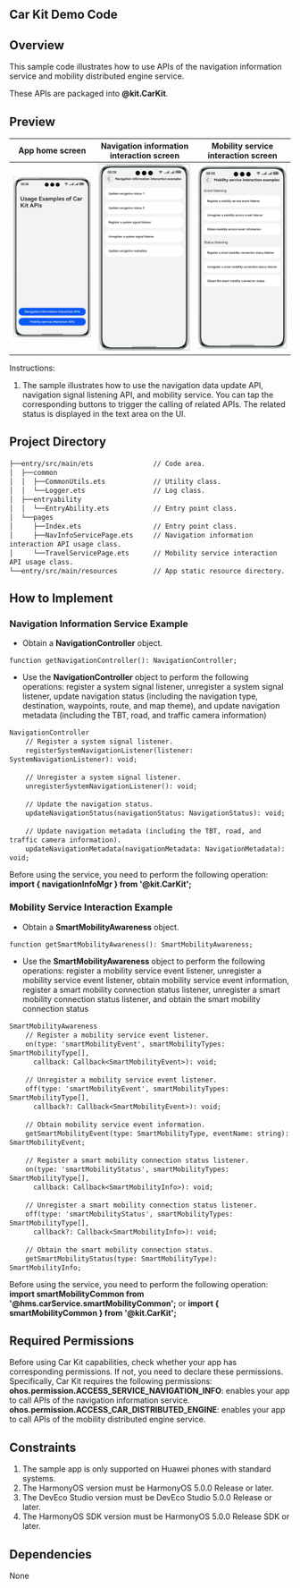 ## Car Kit Demo Code

## Overview

This sample code illustrates how to use APIs of the navigation information service and mobility distributed engine service.

These APIs are packaged into **@kit.CarKit**.

## Preview

|         **App home screen**          | **Navigation information interaction screen** |   **Mobility service interaction screen**    |
|:------------------------------------:|:---------------------------------------------:|:--------------------------------------------:|
| <img src="screenshots/index_en.jpg"> | <img src="screenshots/NavInfoService_en.jpg"> | <img src="screenshots/TravelService_en.jpg"> |

Instructions:
1. The sample illustrates how to use the navigation data update API, navigation signal listening API, and mobility service. You can tap the corresponding buttons to trigger the calling of related APIs. The related status is displayed in the text area on the UI.

## Project Directory
```
├──entry/src/main/ets               // Code area.
│  ├──common
│  │  ├──CommonUtils.ets            // Utility class.
│  │  └──Logger.ets                 // Log class.
│  ├──entryability
│  │  └──EntryAbility.ets           // Entry point class.
│  └──pages
│     ├──Index.ets                  // Entry point class.
│     ├──NavInfoServicePage.ets     // Navigation information interaction API usage class.
│     └──TravelServicePage.ets      // Mobility service interaction API usage class.
└──entry/src/main/resources         // App static resource directory.
```

## How to Implement

### Navigation Information Service Example
* Obtain a **NavigationController** object.
```
function getNavigationController(): NavigationController;
```
* Use the **NavigationController** object to perform the following operations: register a system signal listener, unregister a system signal listener, update navigation status (including the navigation type, destination, waypoints, route, and map theme), and update navigation metadata (including the TBT, road, and traffic camera information)
```
NavigationController
    // Register a system signal listener.
    registerSystemNavigationListener(listener: SystemNavigationListener): void;

    // Unregister a system signal listener.
    unregisterSystemNavigationListener(): void;

    // Update the navigation status.
    updateNavigationStatus(navigationStatus: NavigationStatus): void;

    // Update navigation metadata (including the TBT, road, and traffic camera information).
    updateNavigationMetadata(navigationMetadata: NavigationMetadata): void;
```

Before using the service, you need to perform the following operation: **import { navigationInfoMgr } from '@kit.CarKit';**

### Mobility Service Interaction Example
* Obtain a **SmartMobilityAwareness** object.
```
function getSmartMobilityAwareness(): SmartMobilityAwareness;
```
* Use the **SmartMobilityAwareness** object to perform the following operations: register a mobility service event listener, unregister a mobility service event listener, obtain mobility service event information, register a smart mobility connection status listener, unregister a smart mobility connection status listener, and obtain the smart mobility connection status
```
SmartMobilityAwareness
    // Register a mobility service event listener.
    on(type: 'smartMobilityEvent', smartMobilityTypes: SmartMobilityType[],
      callback: Callback<SmartMobilityEvent>): void;

    // Unregister a mobility service event listener.
    off(type: 'smartMobilityEvent', smartMobilityTypes: SmartMobilityType[],
      callback?: Callback<SmartMobilityEvent>): void;
   
    // Obtain mobility service event information.
    getSmartMobilityEvent(type: SmartMobilityType, eventName: string): SmartMobilityEvent;
    
    // Register a smart mobility connection status listener.
    on(type: 'smartMobilityStatus', smartMobilityTypes: SmartMobilityType[],
      callback: Callback<SmartMobilityInfo>): void;

    // Unregister a smart mobility connection status listener.
    off(type: 'smartMobilityStatus', smartMobilityTypes: SmartMobilityType[],
      callback?: Callback<SmartMobilityInfo>): void;

    // Obtain the smart mobility connection status.
    getSmartMobilityStatus(type: SmartMobilityType): SmartMobilityInfo;
```

Before using the service, you need to perform the following operation: **import smartMobilityCommon from '@hms.carService.smartMobilityCommon';** or **import { smartMobilityCommon } from '@kit.CarKit';**

## Required Permissions
Before using Car Kit capabilities, check whether your app has corresponding permissions. If not, you need to declare these permissions.
Specifically, Car Kit requires the following permissions: 
**ohos.permission.ACCESS_SERVICE_NAVIGATION_INFO**: enables your app to call APIs of the navigation information service. 
**ohos.permission.ACCESS_CAR_DISTRIBUTED_ENGINE**: enables your app to call APIs of the mobility distributed engine service.

## Constraints

1. The sample app is only supported on Huawei phones with standard systems.
2. The HarmonyOS version must be HarmonyOS 5.0.0 Release or later.
3. The DevEco Studio version must be DevEco Studio 5.0.0 Release or later.
4. The HarmonyOS SDK version must be HarmonyOS 5.0.0 Release SDK or later.

## Dependencies

None

